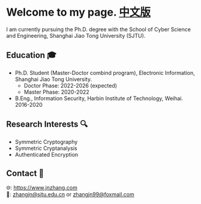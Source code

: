 # Welcome to my page. [中文版](index_cn.md)
I am currently pursuing the Ph.D. degree with the School of Cyber Science and Engineering, Shanghai Jiao Tong University (SJTU). 

## Education &#x1F393;
- Ph.D. Student (Master-Doctor combind program), Electronic Information, Shanghai Jiao Tong University.
    - Doctor Phase: 2022-2026 (expected)
    - Master Phase: 2020-2022
- B.Eng., Information Security, Harbin Institute of Technology, Weihai. 2016-2020

## Research Interests &#x1F50D;
- Symmetric Cryptography
- Symmetric Cryptanalysis
- Authenticated Encryption

## Contact &#x1F4AC;
&#x1F310;: <https://www.jnzhang.com>  
&#x1F4E7;: <zhangjn@sjtu.edu.cn> or <zhangjn99@foxmail.com>
